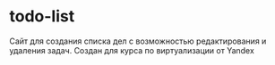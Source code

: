 # todo-list
Сайт для создания списка дел с возможностью редактирования и удаления задач.  Создан для курса по виртуализации от Yandex
